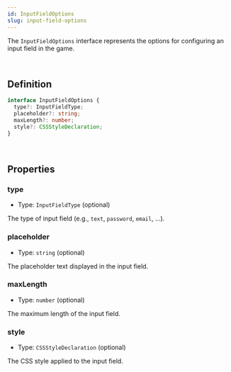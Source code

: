 ```yaml
---
id: InputFieldOptions
slug: input-field-options
---
```


The `InputFieldOptions` interface represents the options for configuring an input field in the game.

<br/>

## Definition

```ts
interface InputFieldOptions {
  type?: InputFieldType;
  placeholder?: string;
  maxLength?: number;
  style?: CSSStyleDeclaration;
}
```

<br/>

## Properties

### type

- Type: `InputFieldType` (optional)

The type of input field (e.g., `text`, `password`, `email`, ...).

### placeholder

- Type: `string` (optional)

The placeholder text displayed in the input field.

### maxLength

- Type: `number` (optional)

The maximum length of the input field.

### style

- Type: `CSSStyleDeclaration` (optional)

The CSS style applied to the input field.